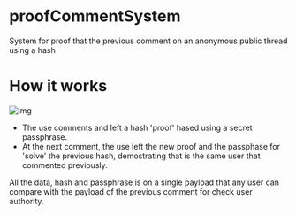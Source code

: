 # proofCommentSystem
System for proof that the previous comment on an anonymous public thread using a hash

# How it works

![img](https://i.ibb.co/ZcsDqbt/sample.png)

* The use comments and left a hash 'proof' hased using a secret passphrase.
* At the next comment, the use left the new proof and the passphase for 'solve' the previous hash, demostrating that is the same user that commented previously.
  
All the data, hash and passphrase is on a single payload that any user can compare with the payload of the previous comment for check user authority.
